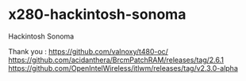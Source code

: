 # x280-hackintosh-sonoma
Hackintosh Sonoma

Thank you : 
https://github.com/valnoxy/t480-oc/
https://github.com/acidanthera/BrcmPatchRAM/releases/tag/2.6.1
https://github.com/OpenIntelWireless/itlwm/releases/tag/v2.3.0-alpha
